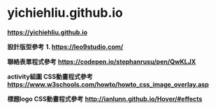 # yichiehliu.github.io

**https://yichiehliu.github.io**


**設計版型參考**
**1. https://leo9studio.com/**



**聯絡表單程式參考**
**https://codepen.io/stephanrusu/pen/QwKLJX**

**activity組圖 CSS動畫程式參考**
**https://www.w3schools.com/howto/howto_css_image_overlay.asp**

**標題logo CSS動畫程式參考**
**http://ianlunn.github.io/Hover/#effects**
